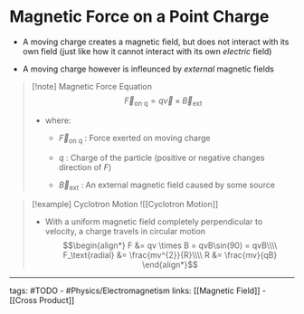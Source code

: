 # Magnetic Force on a Point Charge
- A moving charge creates a magnetic field, but does not interact with its own field (just like how it cannot interact with its own *electric* field)

- A moving charge however is infleunced by *external* magnetic fields

> [!note] Magnetic Force Equation
> $$\vec{F}_{\text{on q}} = q\vec{v} \times \vec{B}_\text{ext}$$
> - where:
> 	- $\vec{F}_{\text{on q}}$ : Force exerted on moving charge
>
> 	- $q$ : Charge of the particle (positive or negative changes direction of $F$)
> 	- $\vec{B}_\text{ext}$ : An external magnetic field caused by some source

> [!example] Cyclotron Motion
> ![[Cyclotron Motion]]
> - With a uniform magnetic field completely perpendicular to velocity, a charge travels in circular motion
> $$\begin{align*}
F &= qv \times B = qvB\sin(90) = qvB\\\\
F_\text{radial} &= \frac{mv^{2}}{R}\\\\
R &= \frac{mv}{qB}
\end{align*}$$


---
tags: #TODO - #Physics/Electromagnetism 
links: [[Magnetic Field]] - [[Cross Product]]